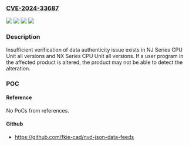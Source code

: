 ### [CVE-2024-33687](https://cve.mitre.org/cgi-bin/cvename.cgi?name=CVE-2024-33687)
![](https://img.shields.io/static/v1?label=Product&message=NJ%20Series%20CPU%20Unit&color=blue)
![](https://img.shields.io/static/v1?label=Product&message=NX%20Series%20CPU%20Unit&color=blue)
![](https://img.shields.io/static/v1?label=Version&message=%3D%20all%20versions%20&color=brighgreen)
![](https://img.shields.io/static/v1?label=Vulnerability&message=Insufficient%20verification%20of%20data%20authenticity&color=brighgreen)

### Description

Insufficient verification of data authenticity issue exists in NJ Series CPU Unit all versions and NX Series CPU Unit all versions. If a user program in the affected product is altered, the product may not be able to detect the alteration.

### POC

#### Reference
No PoCs from references.

#### Github
- https://github.com/fkie-cad/nvd-json-data-feeds


